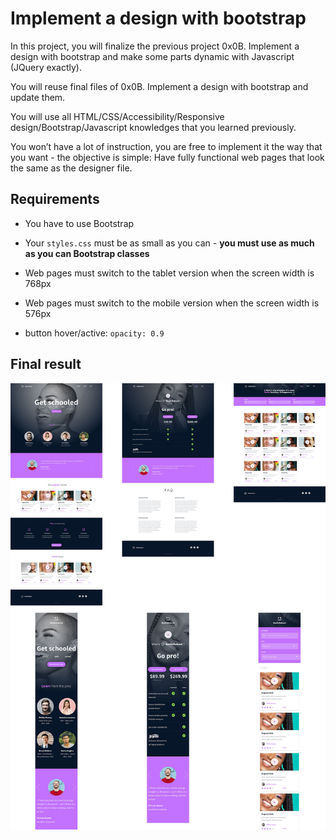 # Implement a design with bootstrap

In this project, you will finalize the previous project 0x0B. Implement a design with bootstrap and make some parts dynamic with Javascript (JQuery exactly).

You will reuse final files of 0x0B. Implement a design with bootstrap and update them.

You will use all HTML/CSS/Accessibility/Responsive design/Bootstrap/Javascript knowledges that you learned previously.

You won’t have a lot of instruction, you are free to implement it the way that you want - the objective is simple: Have fully functional web pages that look the same as the designer file.


## Requirements

- You have to use Bootstrap
- Your `styles.css` must be as small as you can - **you must use as much as you can Bootstrap classes**

- Web pages must switch to the tablet version when the screen width is 768px
- Web pages must switch to the mobile version when the screen width is 576px
- button hover/active: `opacity: 0.9`



## Final result

![](https://github.com/maleksal/holberton-smiling-school/blob/main/devices.jpg)

